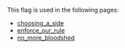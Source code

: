This flag is used in the following pages:
 - [choosing_a_side](../events/choosing_a_side.md)
 - [enforce_our_rule](../events/enforce_our_rule.md)
 - [no_more_bloodshed](../events/no_more_bloodshed.md)
